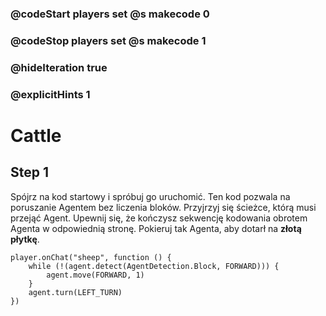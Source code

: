 ### @codeStart players set @s makecode 0
### @codeStop players set @s makecode 1

### @hideIteration true 
### @explicitHints 1


# Cattle

## Step 1
Spójrz na kod startowy i spróbuj go uruchomić. Ten kod pozwala na poruszanie Agentem bez liczenia bloków. Przyjrzyj się ścieżce, którą musi przejąć Agent. Upewnij się, że kończysz sekwencję kodowania obrotem Agenta w odpowiednią stronę. Pokieruj tak Agenta, aby dotarł na **złotą płytkę**.  

```template
player.onChat("sheep", function () {
    while (!(agent.detect(AgentDetection.Block, FORWARD))) {
        agent.move(FORWARD, 1)
    }
    agent.turn(LEFT_TURN)
})

``` 

